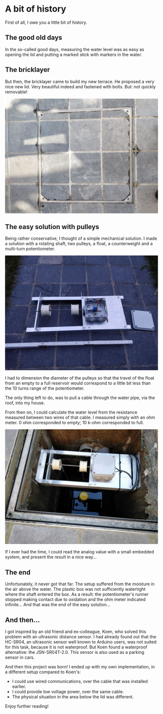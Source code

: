 # A bit of history
First of all, I owe you a little bit of history.

## The good old days
In the so-called good days, measuring the water level was as easy as opening the lid
and putting a marked stick with markers in the water.

## The bricklayer
But then, the bricklayer came to build my new terrace.
He proposed a very nice new lid.
Very beautiful indeed and fastened with bolts.
But: not quickly removable!

![lid](lid.jpg)

## The easy solution with pulleys
Being rather conservative, I thought of a simple mechanical solution.
I made a solution with a rotating shaft, two pulleys, a float, a counterweight
and a multi-turn potentiometer.

![pulley-open](pulley-open.jpg)

I had to dimension the diameter of the pulleys so that the travel of the float
from an empty to a full reservoir would correspond to a little bit less than
the 10 turns range of the potentiometer.

The only thing left to do, was to pull a cable through the water pipe, via the roof, into my house.

From then on, I could calculate the water level from the resistance measured between two wires
of that cable. I measured simply with an ohm meter. 0 ohm corresponded to empty; 10 k-ohm corresponded to full.

![pulley-final](pulley-final.jpg)

If I ever had the time, I could read the analog value with a small embedded system,
and present the result in a nice way...

## The end
Unfortunately, it never got that far. The setup suffered from the moisture in the air above the water.
The plastic box was not sufficiently watertight where the shaft entered the box.
As a result: the potentiometer's runner stopped making contact due to oxidation and the ohm meter indicated infinite...
And that was the end of the easy solution...

## And then...
I got inspired by an old friend and ex-colleague, Koen, who solved this problem with an ultrasonic distance sensor.
I had already found out that the HC-SR04, an ultrasonic sensor well known to Arduino users, was not suited for this task,
because it is not waterproof.
But Koen found a waterproof alternative: the JSN-SR04T-2.0. This sensor is also used as a parking sensor in cars.

And then this project was born!
I ended up with my own implementation, in a different setup compared to Koen's:
- I could use wired communications, over the cable that was installed earlier.
- I could provide low voltage power, over the same cable.
- The physical situation in the area below the lid was different.

Enjoy further reading!





